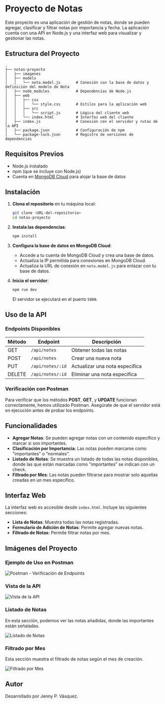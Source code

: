 # Proyecto de Notas

Este proyecto es una aplicación de gestión de notas, donde se pueden agregar, clasificar y filtrar notas por importancia y fecha. La aplicación cuenta con una API en Node.js y una interfaz web para visualizar y gestionar las notas.

## Estructura del Proyecto

```plaintext
.
├── notas-proyecto
|   ├── imagenes
│   ├── models
│   │   └── nota.model.js   	# Conexión con la base de datos y definición del modelo de Nota
│   ├── node_modules        	# Dependencias de Node.js
│   ├── web
│   │   ├── css
│   │   │   └── style.css   	# Estilos para la aplicación web
│   │   ├── src
│   │   │   └── script.js   	# Lógica del cliente web
│   │   └── index.html      	# Interfaz web del cliente
│   ├── index.js            	# Conexión con el servidor y rutas de la API
│   ├── package.json        	# Configuración de npm
│   └── package-lock.json   	# Registro de versiones de dependencias
```

## Requisitos Previos

- Node.js instalado
- npm (que se incluye con Node.js)
- Cuenta en [MongoDB Cloud](https://cloud.mongodb.com/) para alojar la base de datos

## Instalación

1. **Clona el repositorio** en tu máquina local:
   ```bash
   git clone <URL-del-repositorio>
   cd notas-proyecto
   ```

2. **Instala las dependencias**:
   ```bash
   npm install
   ```

3. **Configura la base de datos en MongoDB Cloud**:
   - Accede a tu cuenta de MongoDB Cloud y crea una base de datos.
   - Actualiza la IP permitida para conexiones en MongoDB Cloud.
   - Actualiza la URL de conexión en `nota.model.js` para enlazar con tu base de datos.

4. **Inicia el servidor**:
   ```bash
   npm run dev
   ```
   El servidor se ejecutará en el puerto `5000`.

## Uso de la API

### Endpoints Disponibles

| Método | Endpoint   	| Descripción                  	|
|--------|----------------|----------------------------------|
| GET	| `/api/notes`   | Obtener todas las notas     	|
| POST   | `/api/notes`   | Crear una nueva nota        	|
| PUT	| `/api/notes/:id` | Actualizar una nota específica |
| DELETE | `/api/notes/:id` | Eliminar una nota específica   |

### Verificación con Postman

Para verificar que los métodos **POST**, **GET**, y **UPDATE** funcionan correctamente, hemos utilizado Postman. Asegúrate de que el servidor está en ejecución antes de probar los endpoints.

## Funcionalidades

- **Agregar Notas**: Se pueden agregar notas con un contenido específico y marcar si son importantes.
- **Clasificación por Importancia**: Las notas pueden marcarse como "importantes" o "normales".
- **Listado de Notas**: Se muestra un listado de todas las notas disponibles, donde las que están marcadas como "importantes" se indican con un check.
- **Filtrado por Mes**: Las notas pueden filtrarse para mostrar solo aquellas creadas en un mes específico.

## Interfaz Web

La interfaz web es accesible desde `index.html`. Incluye las siguientes secciones:

- **Lista de Notas**: Muestra todas las notas registradas.
- **Formulario de Adición de Notas**: Permite agregar nuevas notas.
- **Filtrado de Notas**: Permite filtrar notas por mes.

## Imágenes del Proyecto

### Ejemplo de Uso en Postman

![Postman - Verificación de Endpoints](ruta-a-la-imagen-1)

### Vista de la API

![Vista de la API](ruta-a-la-imagen-2)

### Listado de Notas

En esta sección, podemos ver las notas añadidas, donde las importantes están señaladas.

![Listado de Notas](ruta-a-la-imagen-3)

### Filtrado por Mes

Esta sección muestra el filtrado de notas según el mes de creación.

![Filtrado por Mes](ruta-a-la-imagen-4)

## Autor

Desarrollado por Jenny P. Vásquez.

